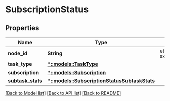 # SubscriptionStatus

## Properties
Name | Type | Description | Notes
------------ | ------------- | ------------- | -------------
**node_id** | **String** | ethereum address identifying node e.g., `0x1ca0fd52dd8d0abf3a577f5b4645806f774f2f7b`  | 
**task_type** | [***::models::TaskType**](TaskType.md) |  | 
**subscription** | [***::models::Subscription**](Subscription.md) |  | [optional] 
**subtask_stats** | [***::models::SubscriptionStatusSubtaskStats**](SubscriptionStatus_subtaskStats.md) |  | [optional] 

[[Back to Model list]](../README.md#documentation-for-models) [[Back to API list]](../README.md#documentation-for-api-endpoints) [[Back to README]](../README.md)


